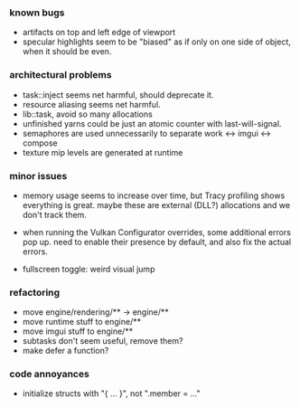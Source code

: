 ### known bugs
- artifacts on top and left edge of viewport
- specular highlights seem to be "biased"
    as if only on one side of object, when it should be even.

### architectural problems
- task::inject seems net harmful, should deprecate it.
- resource aliasing seems net harmful. 
- lib::task, avoid so many allocations
- unfinished yarns could be just an atomic counter with last-will-signal.
- semaphores are used unnecessarily to separate work <-> imgui <-> compose
- texture mip levels are generated at runtime

### minor issues
- memory usage seems to increase over time,
    but Tracy profiling shows everything is great.
    maybe these are external (DLL?) allocations and we don't track them.

- when running the Vulkan Configurator overrides, some additional errors pop up.
    need to enable their presence by default, and also fix the actual errors.

- fullscreen toggle: weird visual jump

### refactoring
- move engine/rendering/** -> engine/**
- move runtime stuff to engine/**
- move imgui stuff to engine/**
- subtasks don't seem useful, remove them?
- make defer a function?

### code annoyances
- initialize structs with "{ ... }", not ".member = ..."